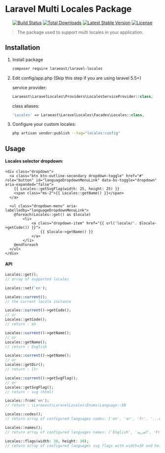 # Laravel Multi Locales Package
<p align="center">
<a href="https://github.com/laraeast/laravel-locales/actions/workflows/tests.yml"><img src="https://github.com/laraeast/laravel-locales/actions/workflows/tests.yml/badge.svg?branch=master" alt="Build Status"></a>
<a href="https://packagist.org/packages/laraeast/laravel-locales"><img src="https://poser.pugx.org/laraeast/laravel-locales/d/total.svg" alt="Total Downloads"></a>
<a href="https://packagist.org/packages/laraeast/laravel-locales"><img src="https://poser.pugx.org/laraeast/laravel-locales/v/stable.svg" alt="Latest Stable Version"></a>
<a href="https://packagist.org/packages/laraeast/laravel-locales"><img src="https://poser.pugx.org/laraeast/laravel-locales/license.svg" alt="License"></a>
</p>

> The package used to support multi locales in your application.
## Installation
 
1. Install package
 
    ```bash
    composer require laraeast/laravel-locales
    ```

2. Edit config/app.php (Skip this step if you are using laravel 5.5+)
 
    service provider:
 
    ```php
    Laraeast\LaravelLocales\Providers\LocalesServiceProvider::class,
    ```
 
    class aliases:
 
    ```php
    'Locales' => Laraeast\LaravelLocales\Facades\Locales::class,
    ```
 
 3. Configure your custom locales:
  
    ```bash
    php artisan vendor:publish --tag="locales:config"
    ```
    
## Usage

#### Locales selector dropdown:
```blade
<div class="dropdown">
  <a class="btn btn-outline-secondary dropdown-toggle" href="#" role="button" id="languageDropdownMenuLink" data-bs-toggle="dropdown" aria-expanded="false">
    {{ Locales::getSvgFlag(width: 25, height: 25) }}
    <span class="ms-2">{{ Locales::getName() }}</span>
  </a>

  <ul class="dropdown-menu" aria-labelledby="languageDropdownMenuLink">
    @foreach(Locales::get() as $locale)
        <li>
            <a class="dropdown-item" href="{{ url('locale/'. $locale->getCode()) }}">
                {{ $locale->getName() }}
            </a>
        </li>
    @endforeach
  </ul>
</div>
```
#### API
```php
Locales::get();
// array of supported locales

Locales::set('en');

Locales::current();
// the current locale instance

Locales::current()->getCode();
// or 
Locales::getCode();
// return : en

Locales::current()->getName();
// or 
Locales::getName();
// return : English

Locales::current()->getName();
// or
Locales::getDir();
// return : ltr

Locales::current()->getSvgFlag();
// or
Locales::getSvgFlag();
// return : svg (html)

Locales::from('en');
// return : \Laraeast\LaravelLocales\Enums\Language::EN

Locales::codes();
// return array of configured languages codes: ['en', 'ar', 'fr'. '...etc']

Locales::names();
// return array of configured languages names: ['English', 'العربية', 'Français'. '...etc']

Locales::flags(width: 30, height: 30);
// return array of configured languages svg flags with width=30 and height=30
```
